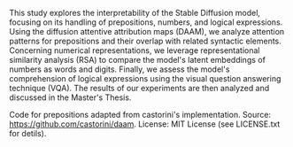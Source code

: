 This study explores the interpretability of the Stable Diffusion model, focusing on its handling of prepositions, numbers, and logical expressions. Using the diffusion attentive attribution maps (DAAM), we analyze attention patterns for prepositions and their overlap with related syntactic elements. Concerning numerical representations, we leverage representational similarity analysis (RSA) to compare the model's latent embeddings of numbers as words and digits. Finally, we assess the model's comprehension of logical expressions using the visual question answering technique (VQA). The results of our experiments are then analyzed and discussed in the Master's Thesis.

Code for prepositions adapted from castorini's implementation. Source: https://github.com/castorini/daam. License: MIT License (see LICENSE.txt for detils).
